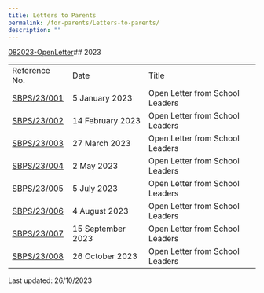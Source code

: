 ```yaml
---
title: Letters to Parents
permalink: /for-parents/Letters-to-parents/
description: ""
---
```

[082023-OpenLetter](/files/open%20letter%20from%20sls_08-2023.pdf)## 2023

| | | |
|---|---|---|
| Reference No. | Date | Title |
| [SBPS/23/001](/files/Open%20Letter%20from%20SLs_01-2023.pdf)| 5 January 2023 | Open Letter from School Leaders |
| [SBPS/23/002](/files/open%20letter%20from%20sls_02-2023.pdf)| 14 February 2023 | Open Letter from School Leaders | 
| [SBPS/23/003](/files/Open%20Letter%20from%20SLs_03-2023.pdf)| 27 March 2023 | Open Letter from School Leaders | 
| [SBPS/23/004](/files/open%20letter%20from%20sls_04-2023.pdf)| 2 May 2023 | Open Letter from School Leaders | 
| [SBPS/23/005](/files/open%20letter%20from%20sls_05-2023.pdf)| 5 July 2023 | Open Letter from School Leaders | 
| [SBPS/23/006](/files/open%20letter%20from%20sls_06-2023.pdf)| 4 August 2023 | Open Letter from School Leaders | 
| [SBPS/23/007](/files/open%20letter%20from%20sls_07-2023.pdf)| 15 September 2023 | Open Letter from School Leaders |
| [SBPS/23/008](/files/open%20letter%20from%20sls_08-2023.pdf)| 26 October 2023 | Open Letter from School Leaders |


Last updated: 26/10/2023